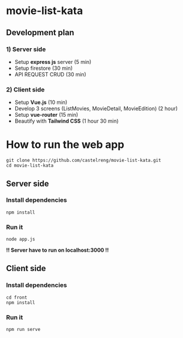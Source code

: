 # movie-list-kata

## Development plan

### 1) Server side
- Setup **express js** server (5 min)
- Setup firestore (30 min)
- API REQUEST CRUD (30 min)
### 2) Client side
- Setup **Vue.js** (10 min)
- Develop 3 screens (ListMovies, MovieDetail, MovieEdition) (2 hour)
- Setup **vue-router** (15 min)
- Beautify with **Tailwind CSS** (1 hour 30 min)


# How to run the web app

    git clone https://github.com/castelreng/movie-list-kata.git
    cd movie-list-kata

## Server side    
### Install dependencies
    npm install
### Run it
    node app.js

**!! Server have to run on localhost:3000 !!**

## Client side
### Install dependencies
    cd front
    npm install
### Run it
    npm run serve



